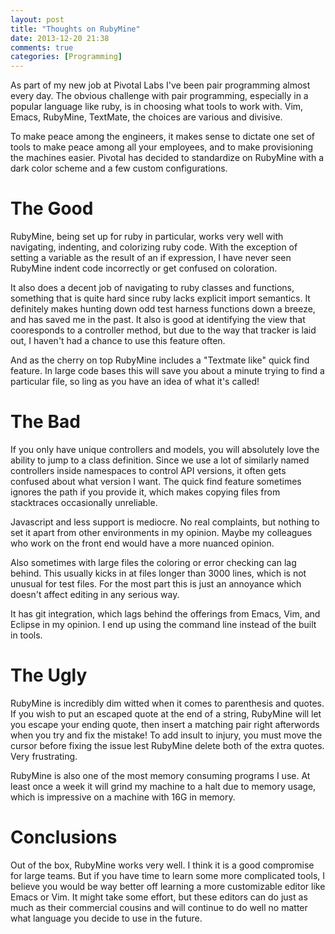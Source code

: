 ```yaml
---
layout: post
title: "Thoughts on RubyMine"
date: 2013-12-20 21:38
comments: true
categories: [Programming]
---
```


As part of my new job at Pivotal Labs I've been pair programming almost
every day. The obvious challenge with pair programming, especially in a
popular language like ruby, is in choosing what tools to work with. Vim,
Emacs, RubyMine, TextMate, the choices are various and divisive.

To make peace among the engineers, it makes sense to dictate one set of
tools to make peace among all your employees, and to make provisioning
the machines easier. Pivotal has decided to standardize on RubyMine with
a dark color scheme and a few custom configurations.

# The Good #

RubyMine, being set up for ruby in particular, works very well with
navigating, indenting, and colorizing ruby code. With the exception of
setting a variable as the result of an if expression, I have never seen
RubyMine indent code incorrectly or get confused on coloration.

It also does a decent job of navigating to ruby classes and functions,
something that is quite hard since ruby lacks explicit import
semantics. It definitely makes hunting down odd test harness functions
down a breeze, and has saved me in the past. It also is good at
identifying the view that cooresponds to a controller method, but due to
the way that tracker is laid out, I haven't had a chance to use this
feature often.

And as the cherry on top RubyMine includes a "Textmate like" quick find
feature. In large code bases this will save you about a minute trying to
find a particular file, so ling as you have an idea of what it's called!

# The Bad #

If you only have unique controllers and models, you will absolutely love
the ability to jump to a class definition. Since we use a lot of
similarly named controllers inside namespaces to control API versions,
it often gets confused about what version I want. The quick find feature
sometimes ignores the path if you provide it, which makes copying files
from stacktraces occasionally unreliable.

Javascript and less support is mediocre. No real complaints, but nothing
to set it apart from other environments in my opinion. Maybe my
colleagues who work on the front end would have a more nuanced opinion.

Also sometimes with large files the coloring or error checking can lag
behind. This usually kicks in at files longer than 3000 lines, which is
not unusual for test files. For the most part this is just an annoyance
which doesn't affect editing in any serious way.

It has git integration, which lags behind the offerings from Emacs, Vim,
and Eclipse in my opinion. I end up using the command line instead of
the built in tools.

# The Ugly #

RubyMine is incredibly dim witted when it comes to parenthesis and
quotes. If you wish to put an escaped quote at the end of a string,
RubyMine will let you escape your ending quote, then insert a matching
pair right afterwords when you try and fix the mistake! To add insult to
injury, you must move the cursor before fixing the issue lest RubyMine
delete both of the extra quotes. Very frustrating.

RubyMine is also one of the most memory consuming programs I use. At
least once a week it will grind my machine to a halt due to memory
usage, which is impressive on a machine with 16G in memory.


# Conclusions  #

Out of the box, RubyMine works very well. I think it is a good
compromise for large teams. But if you have time to learn some more
complicated tools, I believe you would be way better off learning a more
customizable editor like Emacs or Vim. It might take some effort, but
these editors can do just as much as their commercial cousins and will
continue to do well no matter what language you decide to use in the
future.
